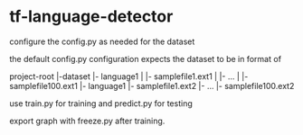 # tf-language-detector


configure the config.py as needed for the dataset

the default config.py configuration expects the dataset to be in format of

project-root
    |-dataset
         |- language1
         |     |- samplefile1.ext1
         |     |- ...
         |     |- samplefile100.ext1
         |- language1
               |- samplefile1.ext2
               |- ...
               |- samplefile100.ext2


use train.py for training and predict.py for testing

export graph with freeze.py after training.
